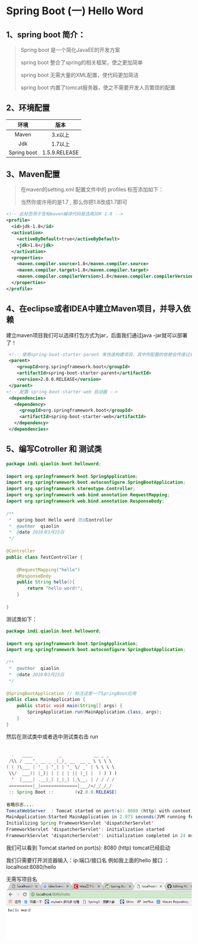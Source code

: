 # Spring Boot (一)   Hello Word

## 1、spring boot 简介：

> Spring boot 是一个简化JavaEE的开发方案
>
> spring boot 整合了spring的相关框架，使之更加简单
>
> spring boot 无需大量的XML配置，使代码更加简洁
>
> spring boot 内置了tomcat服务器，使之不需要开发人员繁琐的配置



## 2、环境配置

|     环境      |      版本       |
| :---------: | :-----------: |
|    Maven    |     3.x以上     |
|     Jdk     |     1.7以上     |
| Spring boot | 1.5.9.RELEASE |



## 3、Maven配置

> 在maven的setting.xml 配置文件中的 profiles 标签添加如下：
>
> 当然你或许用的是1.7 , 那么你把1.8改成1.7即可

```xml
<!-- 此标签用于告知maven编译代码是选用JDK 1.8 -->
<profile>
  <id>jdk-1.8</id>
  <activation>
    <activeByDefault>true</activeByDefault>
    <jdk>1.8</jdk>
  </activation>
  <properties>
    <maven.compiler.source>1.8</maven.compiler.source>
    <maven.compiler.target>1.8</maven.compiler.target>
    <maven.compiler.compilerVersion>1.8</maven.compiler.compilerVersion>
  </properties>
</profile>
```



## 4、在eclipse或者IDEA中建立Maven项目，并导入依赖

建立maven项目我们可以选择打包方式为jar，后面我们通过java -jar就可以部署了！

```xml
 <!-- 使用spring-boot-starter-parent 来快速构建项目，其中所配置的依赖会传递过来 -->
 <parent>
    <groupId>org.springframework.boot</groupId>
    <artifactId>spring-boot-starter-parent</artifactId>
    <version>2.0.0.RELEASE</version>
 </parent>
<!-- 配置 spring-boot-starter-web 启动器 -->
 <dependencies>
   <dependency>
     <groupId>org.springframework.boot</groupId>
     <artifactId>spring-boot-starter-web</artifactId>
   </dependency>
 </dependencies>
```



## 5、编写Cotroller 和 测试类

```java
package indi.qiaolin.boot.helloword;

import org.springframework.boot.SpringApplication;
import org.springframework.boot.autoconfigure.SpringBootApplication;
import org.springframework.stereotype.Controller;
import org.springframework.web.bind.annotation.RequestMapping;
import org.springframework.web.bind.annotation.ResponseBody;

/**
 *  spring boot Hello word 测试Controller
 *  @author  qiaolin
 *  @date 2018年3月23日
 */

@Controller
public class TestController {

    @RequestMapping("hello")
    @ResponseBody
    public String hello(){
        return "hello word!";
    }
  
}
```

测试类如下：

```java
package indi.qiaolin.boot.helloword;

import org.springframework.boot.SpringApplication;
import org.springframework.boot.autoconfigure.SpringBootApplication;

/**
 *  @author  qiaolin
 *  @date 2018年3月23日
 */

@SpringBootApplication // 标注这是一个SpringBoot应用
public class MainApplication {
    public static void main(String[] args) {
        SpringApplication.run(MainApplication.class, args);
    }
}
```

然后在测试类中或者选中测试类右击 run 

```java

  .   ____          _            __ _ _
 /\\ / ___'_ __ _ _(_)_ __  __ _ \ \ \ \
( ( )\___ | '_ | '_| | '_ \/ _` | \ \ \ \
 \\/  ___)| |_)| | | | | || (_| |  ) ) ) )
  '  |____| .__|_| |_|_| |_\__, | / / / /
 =========|_|==============|___/=/_/_/_/
 :: Spring Boot ::        (v2.0.0.RELEASE)

省略日志....
TomcatWebServer  : Tomcat started on port(s): 8080 (http) with context path ''
MainApplication:Started MainApplication in 2.973 seconds(JVM running for 4.801)
Initializing Spring FrameworkServlet 'dispatcherServlet'
FrameworkServlet 'dispatcherServlet': initialization started
FrameworkServlet 'dispatcherServlet': initialization completed in 24 ms

```

我们可以看到 Tomcat started on port(s): 8080 (http)  tomcat已经启动

我们只需要打开浏览器输入：ip:端口/接口名  例如我上面的hello 接口 ： localhost:8080/hello

无需写项目名![访问结果](../../../../../resources/record/images/yzjg.png)

